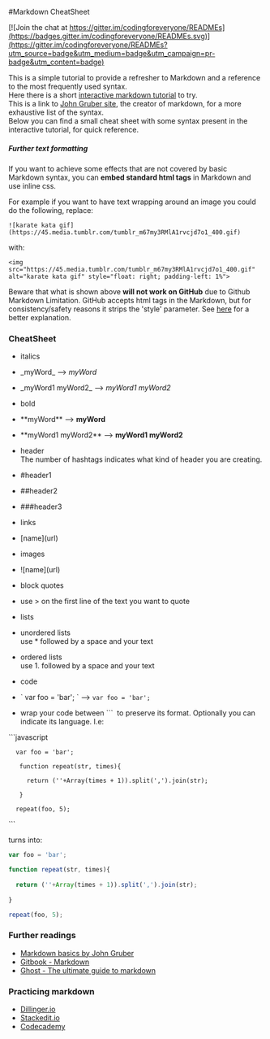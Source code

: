 #Markdown CheatSheet

[![Join the chat at https://gitter.im/codingforeveryone/READMEs](https://badges.gitter.im/codingforeveryone/READMEs.svg)](https://gitter.im/codingforeveryone/READMEs?utm_source=badge&utm_medium=badge&utm_campaign=pr-badge&utm_content=badge)


This is a simple tutorial  to provide a refresher to Markdown and a reference to the most frequently used syntax.  
Here there is a short [interactive markdown tutorial](http://markdowntutorial.com/) to try.   
This is a link to [John Gruber site](https://daringfireball.net/projects/markdown/syntax), the creator of markdown, for a more exhaustive list of the syntax.  
Below you can find a small cheat sheet with some syntax present in the interactive tutorial, for quick reference.

##### Further text formatting
If you want to achieve some effects that are not covered by basic Markdown syntax, you can **embed standard html tags** in Markdown and use inline css.

For example if you want to have text wrapping around an image you could do the following, replace:

```
![karate kata gif](https://45.media.tumblr.com/tumblr_m67my3RMlA1rvcjd7o1_400.gif)
```

with:

```
<img  src="https://45.media.tumblr.com/tumblr_m67my3RMlA1rvcjd7o1_400.gif" alt="karate kata gif" style="float: right; padding-left: 1%">
```


Beware that what is shown above **will not work on GitHub** due to Github Markdown Limitation.
GitHub accepts html tags in the Markdown, but for consistency/safety reasons it strips the 'style' parameter.
See [here](http://stackoverflow.com/questions/20598628/do-style-tags-work-in-markdown) for a better explanation.


### CheatSheet

* italics
 * \_myWord\_   -->    _myWord_  
 * \_myWord1 myWord2\_   -->   _myWord1 myWord2_



* bold
 * \*\*myWord\*\*    -->   **myWord**
 * \*\*myWord1 myWord2\*\*   -->   **myWord1 myWord2**



* header  
The number of hashtags indicates what kind of header you are creating.
 * \#header1 
 * \#\#header2
 * \#\#\#header3 


* links
 * \[name]\(url\)

* images
 * \!\[name]\(url\)

* block quotes
 * use \> on the first line of the text you want to quote

* lists
 * unordered lists  
 use \* followed by a space and your text
 * ordered lists  
 use 1. followed by a space and  your text

* code
 * \` var foo = 'bar'; \`  --> `var foo = 'bar';` 
 * wrap your code between \`\`\`  to preserve its format. Optionally you can indicate its language. I.e:
 
  \`\`\`javascript
  
      var foo = 'bar';
      
       function repeat(str, times){
        
         return (''+Array(times + 1)).split(',').join(str);
        
       }
      
      repeat(foo, 5);
  
  \`\`\`

 turns into:
 
 ```javascript
 var foo = 'bar';

 function repeat(str, times){
  
   return (''+Array(times + 1)).split(',').join(str);
  
 }

repeat(foo, 5);
 ```

### Further readings

- [Markdown basics by John Gruber](https://daringfireball.net/projects/markdown/basics)
- [Gitbook - Markdown](https://www.gitbook.com/book/gitbookio/markdown/details)
- [Ghost - The ultimate guide to markdown](https://blog.ghost.org/markdown/)

### Practicing markdown

- [Dillinger.io](http://dillinger.io)
- [Stackedit.io](https://stackedit.io)
- [Codecademy](https://www.codecademy.com/courses/web-intermediate-en-Bw3bg/2/1)


